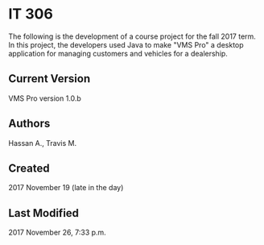 # IT 306
The following is the development of a course project for the fall 2017 term.  In this project, the developers used Java to make "VMS Pro" a desktop application for managing customers and vehicles for a dealership.

## Current Version
VMS Pro version 1.0.b

## Authors
Hassan A.,
Travis M.

## Created
2017 November 19 (late in the day)

## Last Modified
2017 November 26, 7:33 p.m.
